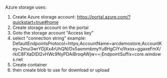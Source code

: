 Azure storage uses:

1. Create Azure storage account: https://portal.azure.com/?quickstart=true#home
2. Create storage account on the portal
3. Goto the storage account "Access key"
4. select "connection string" 
   example: DefaultEndpointsProtocol=https;AccountName=arcdemostore;AccountKey=2mui3wrYDjXx4rUhQN/Dx5axmmbmyYu8HgClYv/Ihxox+ggaxeFmX/rkiC8FXaDlDl2vHWc9NyPDAiBroqAWjw==;EndpointSuffix=core.windows.net
5. Create container
6. then create blob to use for download or upload
